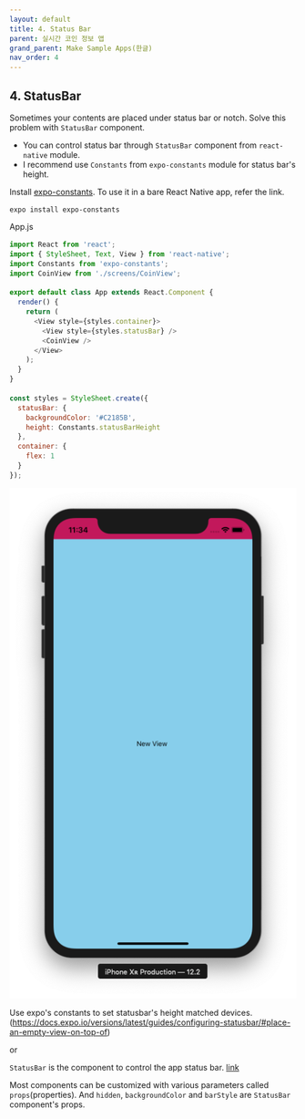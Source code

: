 ```yaml
---
layout: default
title: 4. Status Bar
parent: 실시간 코인 정보 앱
grand_parent: Make Sample Apps(한글)
nav_order: 4
---
```


## 4. StatusBar

Sometimes your contents are placed under status bar or notch.
Solve this problem with `StatusBar` component.

- You can control status bar through `StatusBar` component from `react-native` module.
- I recommend use `Constants` from `expo-constants` module for status bar's height.

Install [expo-constants](https://docs.expo.io/versions/latest/sdk/constants/). To use it in a bare React Native app, refer the link.

```
expo install expo-constants
```

App.js

```js
import React from 'react';
import { StyleSheet, Text, View } from 'react-native';
import Constants from 'expo-constants';
import CoinView from './screens/CoinView';

export default class App extends React.Component {
  render() {
    return (
      <View style={styles.container}>
        <View style={styles.statusBar} />
        <CoinView />
      </View>
    );
  }
}

const styles = StyleSheet.create({
  statusBar: {
    backgroundColor: '#C2185B',
    height: Constants.statusBarHeight
  },
  container: {
    flex: 1
  }
});
```

![Status Bar](screenshots/statusbar.png "StatusBar")

Use expo's constants to set statusbar's height matched devices. (https://docs.expo.io/versions/latest/guides/configuring-statusbar/#place-an-empty-view-on-top-of)

or

`StatusBar` is the component to control the app status bar. [link](https://facebook.github.io/react-native/docs/statusbar.html)

Most components can be customized with various parameters called `props`(properties).
And `hidden`, `backgroundColor` and `barStyle` are `StatusBar` component's props.